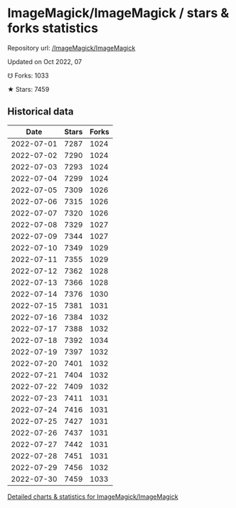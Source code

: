 # ImageMagick/ImageMagick / stars & forks statistics

Repository url: [/ImageMagick/ImageMagick](https://github.com/ImageMagick/ImageMagick)

Updated on Oct 2022, 07

☋ Forks: 1033

★ Stars: 7459

## Historical data
| Date | Stars | Forks |
|------|-------|-------|
| 2022-07-01 | 7287 | 1024 | 
| 2022-07-02 | 7290 | 1024 | 
| 2022-07-03 | 7293 | 1024 | 
| 2022-07-04 | 7299 | 1024 | 
| 2022-07-05 | 7309 | 1026 | 
| 2022-07-06 | 7315 | 1026 | 
| 2022-07-07 | 7320 | 1026 | 
| 2022-07-08 | 7329 | 1027 | 
| 2022-07-09 | 7344 | 1027 | 
| 2022-07-10 | 7349 | 1029 | 
| 2022-07-11 | 7355 | 1029 | 
| 2022-07-12 | 7362 | 1028 | 
| 2022-07-13 | 7366 | 1028 | 
| 2022-07-14 | 7376 | 1030 | 
| 2022-07-15 | 7381 | 1031 | 
| 2022-07-16 | 7384 | 1032 | 
| 2022-07-17 | 7388 | 1032 | 
| 2022-07-18 | 7392 | 1034 | 
| 2022-07-19 | 7397 | 1032 | 
| 2022-07-20 | 7401 | 1032 | 
| 2022-07-21 | 7404 | 1032 | 
| 2022-07-22 | 7409 | 1032 | 
| 2022-07-23 | 7411 | 1031 | 
| 2022-07-24 | 7416 | 1031 | 
| 2022-07-25 | 7427 | 1031 | 
| 2022-07-26 | 7437 | 1031 | 
| 2022-07-27 | 7442 | 1031 | 
| 2022-07-28 | 7451 | 1031 | 
| 2022-07-29 | 7456 | 1032 | 
| 2022-07-30 | 7459 | 1033 | 


[Detailed charts & statistics for ImageMagick/ImageMagick](https://reviewgithub.com/rep/ImageMagick/ImageMagick)
